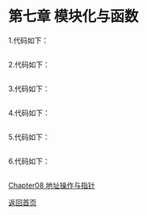 # 第七章 模块化与函数

1.代码如下：
```c

```

2.代码如下：
```c

```

3.代码如下：
```c

```

4.代码如下：
```c

```

5.代码如下：
```c

```

6.代码如下：
```c

```

[Chapter08 地址操作与指针](/Chapter08.md)

[返回首页](/README.md)

